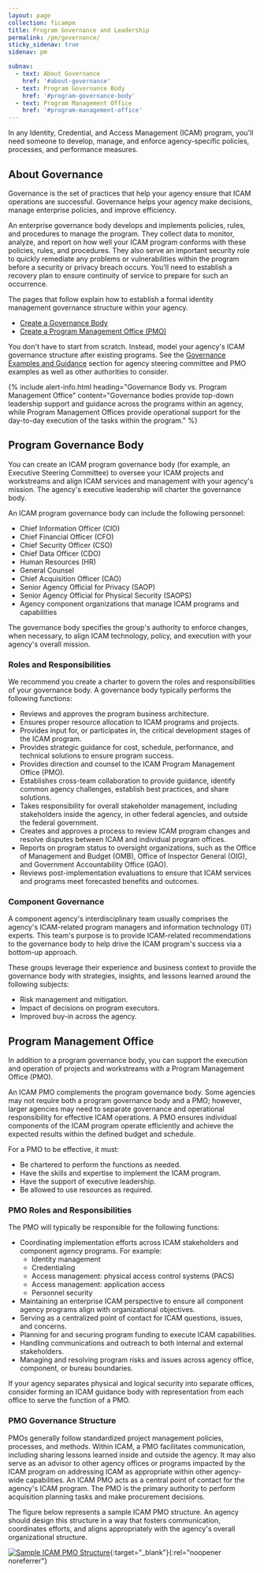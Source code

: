 ```yaml
---
layout: page
collection: ficampm
title: Program Governance and Leadership
permalink: /pm/governance/
sticky_sidenav: true
sidenav: pm

subnav:
  - text: About Governance
    href: '#about-governance'
  - text: Program Governance Body
    href: '#program-governance-body'
  - text: Program Management Office
    href: '#program-management-office'
---
```


In any Identity, Credential, and Access Management (ICAM) program, you'll need someone to develop, manage, and enforce agency-specific policies, processes, and performance measures.

## About Governance

Governance is the set of practices that help your agency ensure that ICAM operations are successful. Governance helps your agency make decisions, manage enterprise policies, and improve efficiency.

An enterprise governance body develops and implements policies, rules, and procedures to manage the program. They collect data to monitor, analyze, and report on how well your ICAM program conforms with these policies, rules, and procedures. They also serve an important security role to quickly remediate any problems or vulnerabilities within the program before a security or privacy breach occurs. You'll need to establish a recovery plan to ensure continuity of service to prepare for such an occurrence.

The pages that follow explain how to establish a formal identity management governance structure within your agency.

- [Create a Governance Body](#program-governance-body)
- [Create a Program Management Office (PMO)](#program-management-office)

You don't have to start from scratch. Instead, model your agency's ICAM governance structure after existing programs. See the [Governance Examples and Guidance]({{site.baseurl}}/pm/examples/) section for agency steering committee and PMO examples as well as other authorities to consider.

{% include alert-info.html heading="Governance Body vs. Program Management Office" content="Governance bodies provide top-down leadership support and guidance across the programs within an agency, while Program Management Offices provide operational support for the day-to-day execution of the tasks within the program." %}

## Program Governance Body

You can create an ICAM program governance body (for example, an Executive Steering Committee) to oversee your ICAM projects and workstreams and align ICAM services and management with your agency's mission. The agency's executive leadership will charter the governance body.

An ICAM program governance body can include the following personnel:

- Chief Information Officer (CIO)
- Chief Financial Officer (CFO)
- Chief Security Officer (CSO)
- Chief Data Officer (CDO)
- Human Resources (HR)
- General Counsel
- Chief Acquisition Officer (CAO)
- Senior Agency Official for Privacy (SAOP)
- Senior Agency Official for Physical Security (SAOPS)
- Agency component organizations that manage ICAM programs and capabilities

The governance body specifies the group's authority to enforce changes, when necessary, to align ICAM technology, policy, and execution with your agency's overall mission.

### Roles and Responsibilities

We recommend you create a charter to govern the roles and responsibilities of your governance body. A governance body typically performs the following functions:

- Reviews and approves the program business architecture.
- Ensures proper resource allocation to ICAM programs and projects.
- Provides input for, or participates in, the critical development stages of the ICAM program.
- Provides strategic guidance for cost, schedule, performance, and technical solutions to ensure program success.
- Provides direction and counsel to the ICAM Program Management Office (PMO).
- Establishes cross-team collaboration to provide guidance, identify common agency challenges, establish best practices, and share solutions.
- Takes responsibility for overall stakeholder management, including stakeholders inside the agency, in other federal agencies, and outside the federal government.
- Creates and approves a process to review ICAM program changes and resolve disputes between ICAM and individual program offices.
- Reports on program status to oversight organizations, such as the Office of Management and Budget (OMB), Office of Inspector General (OIG), and Government Accountability Office (GAO).
- Reviews post-implementation evaluations to ensure that ICAM services and programs meet forecasted benefits and outcomes.

### Component Governance

A component agency's interdisciplinary team usually comprises the agency's ICAM-related program managers and information technology (IT) experts. This team's purpose is to provide ICAM-related recommendations to the governance body to help drive the ICAM program's success via a bottom-up approach.

These groups leverage their experience and business context to provide the governance body with strategies, insights, and lessons learned around the following subjects:

- Risk management and mitigation.
- Impact of decisions on program executors.
- Improved buy-in across the agency.

## Program Management Office

In addition to a program governance body, you can support the execution and operation of projects and workstreams with a Program Management Office (PMO).

An ICAM PMO complements the program governance body. Some agencies may not require both a program governance body and a PMO; however, larger agencies may need to separate governance and operational responsibility for effective ICAM operations. A PMO ensures individual components of the ICAM program operate efficiently and achieve the expected results within the defined budget and schedule.

For a PMO to be effective, it must:

- Be chartered to perform the functions as needed.
- Have the skills and expertise to implement the ICAM program.
- Have the support of executive leadership.
- Be allowed to use resources as required.

### PMO Roles and Responsibilities

The PMO will typically be responsible for the following functions:

- Coordinating implementation efforts across ICAM stakeholders and component agency programs. For example:
    - Identity management
    - Credentialing 
    - Access management: physical access control systems (PACS)
    - Access management: application access
    - Personnel security
- Maintaining an enterprise ICAM perspective to ensure all component agency programs align with organizational objectives.
- Serving as a centralized point of contact for ICAM questions, issues, and concerns.
- Planning for and securing program funding to execute ICAM capabilities.
- Handling communications and outreach to both internal and external stakeholders.
- Managing and resolving program risks and issues across agency office, component, or bureau boundaries.

If your agency separates physical and logical security into separate offices, consider forming an ICAM guidance body with representation from each office to serve the function of a PMO.

### PMO Governance Structure

PMOs generally follow standardized project management policies, processes, and methods. Within ICAM, a PMO facilitates communication, including sharing lessons learned inside and outside the agency. It may also serve as an advisor to other agency offices or programs impacted by the ICAM program on addressing ICAM as appropriate within other agency-wide capabilities. An ICAM PMO acts as a central point of contact for the agency's ICAM program. The PMO is the primary authority to perform acquisition planning tasks and make procurement decisions.

The figure below represents a sample ICAM PMO structure. An agency should design this structure in a way that fosters communication, coordinates efforts, and aligns appropriately with the agency's overall organizational structure.

[![Sample ICAM PMO Structure]({{site.baseurl}}/assets/ficampm/pmo_Sample_ICAM_PMO_Structure.png)]({{site.baseurl}}/assets/ficampm/pmo_Sample_ICAM_PMO_Structure.png){:target="_blank"}{:rel="noopener noreferrer"}
